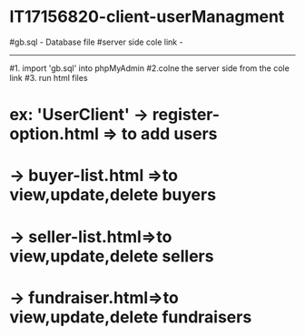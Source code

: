 # IT17156820-client-userManagment
 
#gb.sql - Database file
#server side cole link - 

----------------------------------------

#1. import 'gb.sql' into phpMyAdmin
#2.colne the server side from the cole link
#3. run html files
#	ex: 'UserClient' -> register-option.html  => to add users
#                    -> buyer-list.html =>to view,update,delete buyers
#					 -> seller-list.html=>to view,update,delete sellers
#					 -> fundraiser.html=>to view,update,delete fundraisers